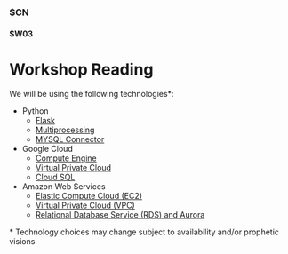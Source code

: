 ### $CN
#### $W03

# Workshop Reading

We will be using the following technologies\*:
- Python
    - [Flask](https://flask.palletsprojects.com/en/2.3.x/)
    - [Multiprocessing](https://docs.python.org/3/library/multiprocessing.html)
    - [MYSQL Connector](https://dev.mysql.com/doc/connector-python/en/)
- Google Cloud 
    - [Compute Engine](https://cloud.google.com/compute#section-4)
    - [Virtual Private Cloud](https://cloud.google.com/vpc#section-4)
    - [Cloud SQL](https://cloud.google.com/sql/docs)
- Amazon Web Services
    - [Elastic Compute Cloud (EC2)](https://docs.aws.amazon.com/ec2/)
    - [Virtual Private Cloud (VPC)](https://docs.aws.amazon.com/vpc/)
    - [Relational Database Service (RDS) and Aurora](https://docs.aws.amazon.com/rds/)

\* Technology choices may change subject to availability and/or prophetic visions